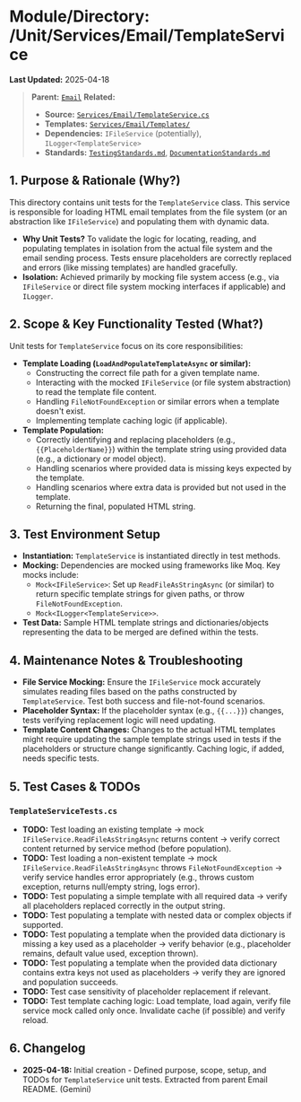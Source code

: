 # Module/Directory: /Unit/Services/Email/TemplateService

**Last Updated:** 2025-04-18

> **Parent:** [`Email`](../README.md)
> **Related:**
> * **Source:** [`Services/Email/TemplateService.cs`](../../../../../Zarichney.Server/Services/Email/TemplateService.cs)
> * **Templates:** [`Services/Email/Templates/`](../../../../../Zarichney.Server/Services/Email/Templates/)
> * **Dependencies:** `IFileService` (potentially), `ILogger<TemplateService>`
> * **Standards:** [`TestingStandards.md`](../../../../../Docs/Standards/TestingStandards.md), [`DocumentationStandards.md`](../../../../../Docs/Standards/DocumentationStandards.md)

## 1. Purpose & Rationale (Why?)

This directory contains unit tests for the `TemplateService` class. This service is responsible for loading HTML email templates from the file system (or an abstraction like `IFileService`) and populating them with dynamic data.

* **Why Unit Tests?** To validate the logic for locating, reading, and populating templates in isolation from the actual file system and the email sending process. Tests ensure placeholders are correctly replaced and errors (like missing templates) are handled gracefully.
* **Isolation:** Achieved primarily by mocking file system access (e.g., via `IFileService` or direct file system mocking interfaces if applicable) and `ILogger`.

## 2. Scope & Key Functionality Tested (What?)

Unit tests for `TemplateService` focus on its core responsibilities:

* **Template Loading (`LoadAndPopulateTemplateAsync` or similar):**
    * Constructing the correct file path for a given template name.
    * Interacting with the mocked `IFileService` (or file system abstraction) to read the template file content.
    * Handling `FileNotFoundException` or similar errors when a template doesn't exist.
    * Implementing template caching logic (if applicable).
* **Template Population:**
    * Correctly identifying and replacing placeholders (e.g., `{{PlaceholderName}}`) within the template string using provided data (e.g., a dictionary or model object).
    * Handling scenarios where provided data is missing keys expected by the template.
    * Handling scenarios where extra data is provided but not used in the template.
    * Returning the final, populated HTML string.

## 3. Test Environment Setup

* **Instantiation:** `TemplateService` is instantiated directly in test methods.
* **Mocking:** Dependencies are mocked using frameworks like Moq. Key mocks include:
    * `Mock<IFileService>`: Set up `ReadFileAsStringAsync` (or similar) to return specific template strings for given paths, or throw `FileNotFoundException`.
    * `Mock<ILogger<TemplateService>>`.
* **Test Data:** Sample HTML template strings and dictionaries/objects representing the data to be merged are defined within the tests.

## 4. Maintenance Notes & Troubleshooting

* **File Service Mocking:** Ensure the `IFileService` mock accurately simulates reading files based on the paths constructed by `TemplateService`. Test both success and file-not-found scenarios.
* **Placeholder Syntax:** If the placeholder syntax (e.g., `{{...}}`) changes, tests verifying replacement logic will need updating.
* **Template Content Changes:** Changes to the actual HTML templates might require updating the sample template strings used in tests if the placeholders or structure change significantly. Caching logic, if added, needs specific tests.

## 5. Test Cases & TODOs

### `TemplateServiceTests.cs`
* **TODO:** Test loading an existing template -> mock `IFileService.ReadFileAsStringAsync` returns content -> verify correct content returned by service method (before population).
* **TODO:** Test loading a non-existent template -> mock `IFileService.ReadFileAsStringAsync` throws `FileNotFoundException` -> verify service handles error appropriately (e.g., throws custom exception, returns null/empty string, logs error).
* **TODO:** Test populating a simple template with all required data -> verify all placeholders replaced correctly in the output string.
* **TODO:** Test populating a template with nested data or complex objects if supported.
* **TODO:** Test populating a template when the provided data dictionary is missing a key used as a placeholder -> verify behavior (e.g., placeholder remains, default value used, exception thrown).
* **TODO:** Test populating a template when the provided data dictionary contains extra keys not used as placeholders -> verify they are ignored and population succeeds.
* **TODO:** Test case sensitivity of placeholder replacement if relevant.
* **TODO:** Test template caching logic: Load template, load again, verify file service mock called only once. Invalidate cache (if possible) and verify reload.

## 6. Changelog

* **2025-04-18:** Initial creation - Defined purpose, scope, setup, and TODOs for `TemplateService` unit tests. Extracted from parent Email README. (Gemini)

